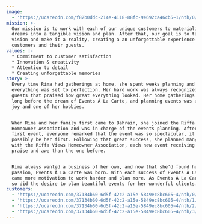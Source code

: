 ```yaml
---
image:
  - 'https://ucarecdn.com/f82b0ddc-214e-4118-88fc-9e692ca46cb5~1/nth/0/'
mission: >-
  Our mission is to work with each of our unique customers to materialize their
  dreams into a tangible vision and plan. After that, our goal is to take this
  vision and make it a reality, creating a an unforgettable experience for our
  customers and their guests.
values: |-
  * Commitment to customer satisfaction
  * Innovation & creativity
  * Attention to detail
  * Creating unforgettable memories
story: >-
  Every time Rima had gatherings at home, she spent weeks planning and made sure
  everything was set to perfection. Her hard work was always recognized by
  guests that praised how great everything looked. Her home gatherings started
  long before the dream of Events À La Carte, and planning events was always a
  joy and one of her hobbies.


  When Rima and her family first came to Bahrain, she joined the Riffa Views
  Homeowner Association and was in charge of the events planning. After her
  first event, everyone remarked that the event was so spectacular, it couldn’t
  possibly be her first. Following that great success, she planned many events
  with the Riffa Views Homeowner Association, each new event receiving more
  praise and awe than the one before.


  Rima always wanted a business of her own, and now that she’d found her
  passion, Events À La Carte was born. With each success of Events À La Carte
  came more motivation to work harder and plan more. As Events À La Carte grew,
  so did the desire to plan beautiful events for her wonderful clients.
customers:
  - 'https://ucarecdn.com/37134b60-6d5f-42c2-a15e-5849ec8bc605~4/nth/0/'
  - 'https://ucarecdn.com/37134b60-6d5f-42c2-a15e-5849ec8bc605~4/nth/1/'
  - 'https://ucarecdn.com/37134b60-6d5f-42c2-a15e-5849ec8bc605~4/nth/2/'
  - 'https://ucarecdn.com/37134b60-6d5f-42c2-a15e-5849ec8bc605~4/nth/3/'
---
```



